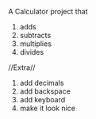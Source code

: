 A Calculator project that 
1. adds
2. subtracts
3. multiplies
4. divides


//Extra//

1. add decimals
2. add backspace
3. add keyboard
4. make it look nice
